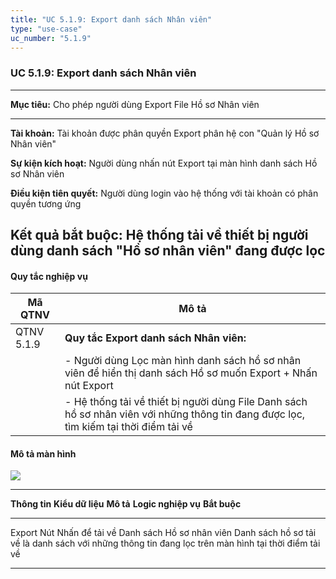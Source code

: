 ```yaml
---
title: "UC 5.1.9: Export danh sách Nhân viên"
type: "use-case"
uc_number: "5.1.9"
---
```


### UC 5.1.9: Export danh sách Nhân viên

  -----------------------------------------------------------------------------------------------------------
  **Mục tiêu:**               Cho phép người dùng Export File Hồ sơ Nhân viên
  --------------------------- -------------------------------------------------------------------------------
  **Tài khoản:**              Tài khoản được phân quyền Export phân hệ con "Quản lý Hồ sơ Nhân viên"

  **Sự kiện kích hoạt:**      Người dùng nhấn nút Export tại màn hình danh sách Hồ sơ Nhân viên

  **Điều kiện tiên quyết:**   Người dùng login vào hệ thống với tài khoản có phân quyền tương ứng

  **Kết quả bắt buộc:**       Hệ thống tải về thiết bị người dùng danh sách "Hồ sơ nhân viên" đang được lọc
  -----------------------------------------------------------------------------------------------------------

#### Quy tắc nghiệp vụ

| **Mã QTNV** | **Mô tả** |
| --- | --- |
| QTNV 5.1.9 | **Quy tắc Export danh sách Nhân viên:** |
|  | - Người dùng Lọc màn hình danh sách hồ sơ nhân viên để hiển thị danh sách Hồ sơ muốn Export + Nhấn nút Export |
|  | - Hệ thống tải về thiết bị người dùng File Danh sách hồ sơ nhân viên với những thông tin đang được lọc, tìm kiếm tại thời điểm tải về |

#### Mô tả màn hình

![](media/image127.png)

  --------------------------------------------------------------------------------------------------------------------------------------------------------------------------------------------------
  **Thông tin**   **Kiểu dữ liệu**   **Mô tả**                                  **Logic nghiệp vụ**                                                                                   **Bắt buộc**
  --------------- ------------------ ------------------------------------------ ----------------------------------------------------------------------------------------------------- --------------
  Export          Nút                Nhấn để tải về Danh sách Hồ sơ nhân viên   Danh sách hồ sơ tải về là danh sách với những thông tin đang lọc trên màn hình tại thời điểm tải về   

  --------------------------------------------------------------------------------------------------------------------------------------------------------------------------------------------------
